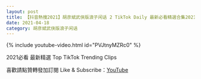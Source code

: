 ```yaml
---
layout: post
title: 【抖音熱搜2021】胡彦斌武侠版浪子闲话 2 TikTok Daily 最新必看精選合集2021 04 18
date: 2021-04-18
category: 胡彦斌武侠版浪子闲话
---
```


{% include youtube-video.html id="PVJtnyMZRc0" %}

2021必看 最新精選 Top TikTok Trending Clips

喜歡請點贊轉發加訂閱 Like & Subscribe：[YouTube](https://www.youtube.com/channel/UCAoR7VcanIPd04uEq_GIylA/videos)

